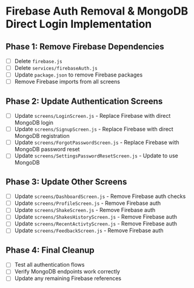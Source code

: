 # Firebase Auth Removal & MongoDB Direct Login Implementation

## Phase 1: Remove Firebase Dependencies
- [ ] Delete `firebase.js`
- [ ] Delete `services/firebaseAuth.js`
- [ ] Update `package.json` to remove Firebase packages
- [ ] Remove Firebase imports from all screens

## Phase 2: Update Authentication Screens
- [ ] Update `screens/LoginScreen.js` - Replace Firebase with direct MongoDB login
- [ ] Update `screens/SignupScreen.js` - Replace Firebase with direct MongoDB registration
- [ ] Update `screens/ForgotPasswordScreen.js` - Replace Firebase with MongoDB password reset
- [ ] Update `screens/SettingsPasswordResetScreen.js` - Update to use MongoDB

## Phase 3: Update Other Screens
- [ ] Update `screens/DashboardScreen.js` - Remove Firebase auth checks
- [ ] Update `screens/ProfileScreen.js` - Remove Firebase auth
- [ ] Update `screens/ShakeScreen.js` - Remove Firebase auth
- [ ] Update `screens/ShakesHistoryScreen.js` - Remove Firebase auth
- [ ] Update `screens/RecentActivtyScreen.js` - Remove Firebase auth
- [ ] Update `screens/FeedbackScreen.js` - Remove Firebase auth

## Phase 4: Final Cleanup
- [ ] Test all authentication flows
- [ ] Verify MongoDB endpoints work correctly
- [ ] Update any remaining Firebase references
